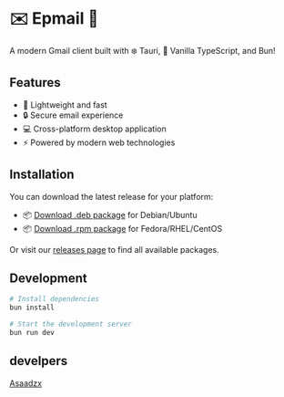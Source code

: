 # ✉️ Epmail 📧

A modern Gmail client built with ❄️ Tauri, 🍦 Vanilla TypeScript, and Bun!

## Features

- 🚀 Lightweight and fast
- 🔒 Secure email experience
- 💻 Cross-platform desktop application
- ⚡ Powered by modern web technologies

## Installation

You can download the latest release for your platform:

- 📦 [Download .deb package](https://github.com/asaadzx/epmail/releases) for Debian/Ubuntu
- 📦 [Download .rpm package](https://github.com/asaadzx/epmail/releases) for Fedora/RHEL/CentOS

Or visit our [releases page](https://github.com/asaadzx/epmail/releases) to find all available packages.

## Development

```bash
# Install dependencies
bun install

# Start the development server
bun run dev
```

## develpers

[Asaadzx](https://github.com/asaadzx)

